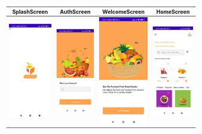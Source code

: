 | SplashScreen                                | AuthScreen | WelcomeScreen | HomeScreen |
|---------------------------------------------------| ---------------- | ------------ | ------------ |
| <img src="screens/screen_one.jpg"/> | <img src="screens/screen_two.jpg" > | <img src="screens/screen_three.jpg" > | <img src="screens/screen_four.jpg" > |
